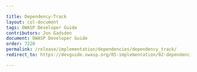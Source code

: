```yaml
---

title: Dependency-Track
layout: col-document
tags: OWASP Developer Guide
contributors: Jon Gadsden
document: OWASP Developer Guide
order: 7220
permalink: /release/implementation/dependencies/dependency_track/
redirect_to: https://devguide.owasp.org/05-implementation/02-dependencies/02-dependency-track/

---
```

